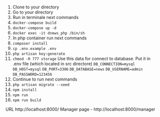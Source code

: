 1. Clone to your directory
2. Go to your directory
3. Run in terminale next commands
4. `docker-compose build`
5. `docker-compose up -d`
6. `docker exec -it dnews_php /bin/sh`
7. In php container run next commands
8. `composer install`
9. `cp .env.example .env`
10. `php artisan key:generate`
11. `chmod -R 777 storage`
Use this data for connect to database. Put it in .env file (which located in src directore)
`DB_CONNECTION=mysql`
`DB_HOST=mysql`
`DB_PORT=3306`
`DB_DATABASE=news`
`DB_USERNAME=admin`
`DB_PASSWORD=123456`
12. Continue to run next commands
13. `php artisan migrate --seed`
14. `npm install`
15. `npm run`
16. `npm run build`

URL http://localhost:8000/
Manager page - http://localhost:8000/manager
